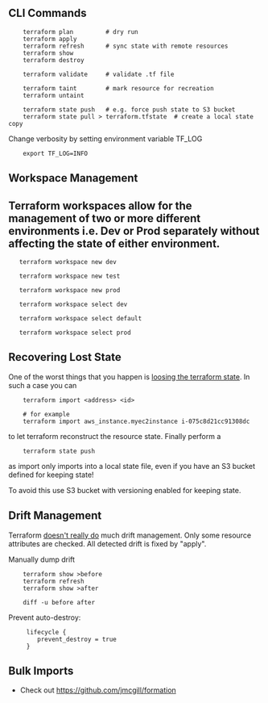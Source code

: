 ## CLI Commands
```shell
    terraform plan         # dry run
    terraform apply
    terraform refresh      # sync state with remote resources
    terraform show
    terraform destroy
    
    terraform validate     # validate .tf file
    
    terraform taint        # mark resource for recreation
    terraform untaint
    
    terraform state push   # e.g. force push state to S3 bucket
    terraform state pull > terraform.tfstate  # create a local state copy
 ```   
Change verbosity by setting environment variable TF_LOG
```shell
    export TF_LOG=INFO
 ```   
## Workspace Management 
## Terraform workspaces allow for the management of two or more different environments i.e. Dev or Prod separately without affecting the state of either environment.
 ```shell   
    terraform workspace new dev
    
    terraform workspace new test
    
    terraform workspace new prod
    
    terraform workspace select dev
    
    terraform workspace select default
    
    terraform workspace select prod

```
## Recovering Lost State

One of the worst things that you happen is [loosing the terraform state](https://www.reddit.com/r/devops/comments/93cee5/if_you_lost_your_terraform_state_you_will_lose/). In such a case you can
```shell
    terraform import <address> <id>
    
    # for example
    terraform import aws_instance.myec2instance i-075c8d21cc91308dc
```
    
to let terraform reconstruct the resource state. Finally perform a
```shell
    terraform state push
```
as import only imports into a local state file, even if you have an S3 bucket defined for keeping state!

To avoid this use S3 bucket with versioning enabled for keeping state.

## Drift Management

Terraform [doesn't really do](https://www.hashicorp.com/blog/detecting-and-managing-drift-with-terraform)
much drift management. Only some resource attributes are checked. All detected drift is fixed by "apply".

Manually dump drift
```shell
    terraform show >before
    terraform refresh
    terraform show >after
   
    diff -u before after
``` 
Prevent auto-destroy:
```shell
     lifecycle {
        prevent_destroy = true
     }
```

## Bulk Imports

- Check out https://github.com/jmcgill/formation
